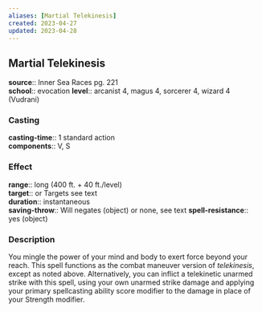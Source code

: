 ```yaml
---
aliases: [Martial Telekinesis]
created: 2023-04-27
updated: 2023-04-28
---
```


## Martial Telekinesis

**source**:: Inner Sea Races pg. 221  
**school**:: evocation
**level**:: arcanist 4, magus 4, sorcerer 4, wizard 4 (Vudrani)

### Casting

**casting-time**:: 1 standard action  
**components**:: V, S

### Effect

**range**:: long (400 ft. + 40 ft./level)  
**target**:: or Targets see text  
**duration**:: instantaneous  
**saving-throw**:: Will negates (object) or none, see text
**spell-resistance**:: yes (object)

### Description

You mingle the power of your mind and body to exert force beyond your reach. This spell functions as the combat maneuver version of *telekinesis*, except as noted above. Alternatively, you can inflict a telekinetic unarmed strike with this spell, using your own unarmed strike damage and applying your primary spellcasting ability score modifier to the damage in place of your Strength modifier.
